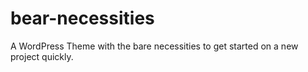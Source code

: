 bear-necessities
================

A WordPress Theme with the bare necessities to get started on a new project quickly.